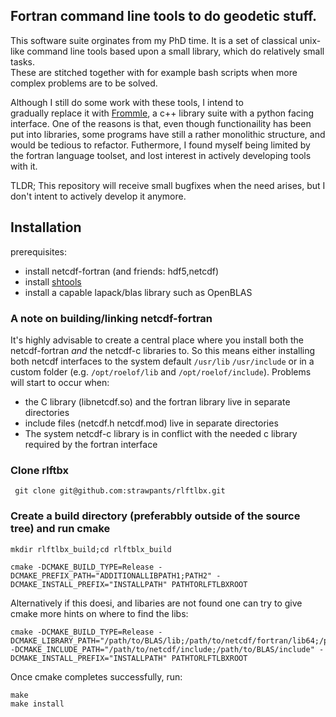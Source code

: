 ## Fortran command line tools to do  geodetic stuff.

This software suite orginates from my PhD time. It is a set of classical unix-like 
command line tools based upon a small library, which do relatively small tasks.  
These are stitched together with for example bash scripts when more complex problems are to be solved.

Although I still do some work with these tools, I intend to  
gradually replace it with [Frommle](https://github.com/strawpants/frommle), a c++ library suite with a python facing interface. One of the reasons is that, even though functionaility has been put into libraries, some programs have still a rather monolithic structure, and would be tedious to refactor. Futhermore, I found myself being limited by the fortran language toolset, and lost interest in actively developing tools with it.

TLDR; 
This repository will receive small bugfixes when the need arises, but I don't intent to actively develop it anymore.


## Installation

prerequisites:

* install netcdf-fortran (and friends: hdf5,netcdf)
* install [shtools](https://github.com/SHTOOLS/SHTOOLS)
* install a capable lapack/blas library such as OpenBLAS

### A note on building/linking netcdf-fortran
It's highly advisable to create a central place where you install both the netcdf-fortran *and* the netcdf-c libraries to. So this means either installing both netcdf interfaces to the system default `/usr/lib` `/usr/include` or in a custom folder (e.g. `/opt/roelof/lib` and `/opt/roelof/include`). Problems will start to occur when:
* the C library (libnetcdf.so) and the fortran library live in separate directories
* include files (netcdf.h netcdf.mod) live in separate directories
* The system netcdf-c library is in conflict with the needed c library required by the fortran interface


### Clone rlftbx
```
 git clone git@github.com:strawpants/rlftlbx.git

```

### Create a build directory (preferabbly outside of the source tree) and run cmake 
```
mkdir rlftlbx_build;cd rlftblx_build

cmake -DCMAKE_BUILD_TYPE=Release -DCMAKE_PREFIX_PATH="ADDITIONALLIBPATH1;PATH2" -DCMAKE_INSTALL_PREFIX="INSTALLPATH" PATHTORLFTLBXROOT
```
Alternatively if this doesi, and libaries are not found one can try to give cmake more hints on where to find the libs:
```
cmake -DCMAKE_BUILD_TYPE=Release -DCMAKE_LIBRARY_PATH="/path/to/BLAS/lib;/path/to/netcdf/fortran/lib64;/path/to/SHTOOLS/lib" -DCMAKE_INCLUDE_PATH="/path/to/netcdf/include;/path/to/BLAS/include" -DCMAKE_INSTALL_PREFIX="INSTALLPATH" PATHTORLFTLBXROOT
```



Once cmake completes successfully, run:
```
make 
make install

```

 



